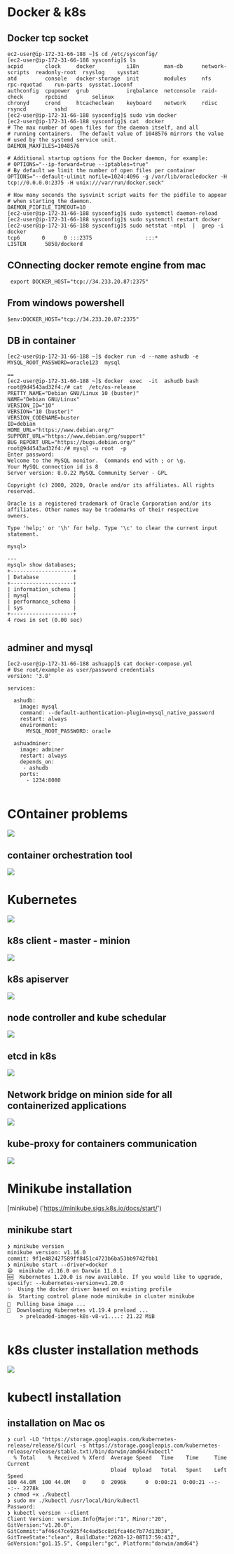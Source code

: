 # Docker & k8s

## Docker tcp socket 

```
ec2-user@ip-172-31-66-188 ~]$ cd /etc/sysconfig/
[ec2-user@ip-172-31-66-188 sysconfig]$ ls
acpid       clock     docker          i18n        man-db      network-scripts  readonly-root  rsyslog    sysstat
atd         console   docker-storage  init        modules     nfs              rpc-rquotad    run-parts  sysstat.ioconf
authconfig  cpupower  grub            irqbalance  netconsole  raid-check       rpcbind        selinux
chronyd     crond     htcacheclean    keyboard    network     rdisc            rsyncd         sshd
[ec2-user@ip-172-31-66-188 sysconfig]$ sudo vim docker
[ec2-user@ip-172-31-66-188 sysconfig]$ cat  docker
# The max number of open files for the daemon itself, and all
# running containers.  The default value of 1048576 mirrors the value
# used by the systemd service unit.
DAEMON_MAXFILES=1048576

# Additional startup options for the Docker daemon, for example:
# OPTIONS="--ip-forward=true --iptables=true"
# By default we limit the number of open files per container
OPTIONS="--default-ulimit nofile=1024:4096 -g /var/lib/oracledocker -H tcp://0.0.0.0:2375 -H unix:///var/run/docker.sock"

# How many seconds the sysvinit script waits for the pidfile to appear
# when starting the daemon.
DAEMON_PIDFILE_TIMEOUT=10
[ec2-user@ip-172-31-66-188 sysconfig]$ sudo systemctl daemon-reload 
[ec2-user@ip-172-31-66-188 sysconfig]$ sudo systemctl restart docker
[ec2-user@ip-172-31-66-188 sysconfig]$ sudo netstat -ntpl  |  grep -i docker
tcp6       0      0 :::2375                 :::*                    LISTEN      5858/dockerd 

```

## COnnecting docker remote engine from mac 

```
 export DOCKER_HOST="tcp://34.233.20.87:2375"
```

## From windows powershell

```
$env:DOCKER_HOST="tcp://34.233.20.87:2375"

```

## DB in container

```
[ec2-user@ip-172-31-66-188 ~]$ docker run -d --name ashudb -e MYSQL_ROOT_PASSWORD=oracle123  mysql 

==
[ec2-user@ip-172-31-66-188 ~]$ docker  exec  -it  ashudb bash 
root@9d4543ad32f4:/# cat  /etc/os-release 
PRETTY_NAME="Debian GNU/Linux 10 (buster)"
NAME="Debian GNU/Linux"
VERSION_ID="10"
VERSION="10 (buster)"
VERSION_CODENAME=buster
ID=debian
HOME_URL="https://www.debian.org/"
SUPPORT_URL="https://www.debian.org/support"
BUG_REPORT_URL="https://bugs.debian.org/"
root@9d4543ad32f4:/# mysql -u root  -p
Enter password: 
Welcome to the MySQL monitor.  Commands end with ; or \g.
Your MySQL connection id is 8
Server version: 8.0.22 MySQL Community Server - GPL

Copyright (c) 2000, 2020, Oracle and/or its affiliates. All rights reserved.

Oracle is a registered trademark of Oracle Corporation and/or its
affiliates. Other names may be trademarks of their respective
owners.

Type 'help;' or '\h' for help. Type '\c' to clear the current input statement.

mysql> 

---
mysql> show databases;
+--------------------+
| Database           |
+--------------------+
| information_schema |
| mysql              |
| performance_schema |
| sys                |
+--------------------+
4 rows in set (0.00 sec)


```
## adminer and mysql 

```
[ec2-user@ip-172-31-66-188 ashuapp]$ cat docker-compose.yml 
# Use root/example as user/password credentials
version: '3.8'

services:

  ashudb:
    image: mysql
    command: --default-authentication-plugin=mysql_native_password
    restart: always
    environment:
      MYSQL_ROOT_PASSWORD: oracle

  ashuadminer:
    image: adminer
    restart: always
    depends_on:
     - ashudb
    ports:
      - 1234:8080
      
 ```
 
# COntainer problems

<img src="cp.png">


## container orchestration tool

<img src="or.png">

# Kubernetes 

<img src="google.png">

## k8s client - master - minion 

<img src="k8scmm.png">

##  k8s apiserver

<img src="apiserver.png">

## node controller and kube schedular 

<img src="ncksch.png">

## etcd in k8s

<img src="etcd.png">

## Network bridge on minion side for all containerized applications

<img src="networl.png">


## kube-proxy for containers communication 

<img src="kubeproxy.png">

# Minikube installation 

[minikube] ('https://minikube.sigs.k8s.io/docs/start/')

## minikube start

```
❯ minikube version
minikube version: v1.16.0
commit: 9f1e482427589ff8451c4723b6ba53bb9742fbb1
❯ minikube start --driver=docker
😄  minikube v1.16.0 on Darwin 11.0.1
🆕  Kubernetes 1.20.0 is now available. If you would like to upgrade, specify: --kubernetes-version=v1.20.0
✨  Using the docker driver based on existing profile
👍  Starting control plane node minikube in cluster minikube
🚜  Pulling base image ...
💾  Downloading Kubernetes v1.19.4 preload ...
    > preloaded-images-k8s-v8-v1....: 21.22 MiB
    
  ```
  
# k8s cluster installation methods

<img src="k8sinstall.png">

# kubectl installation 

## installation on Mac os

```
❯ curl -LO "https://storage.googleapis.com/kubernetes-release/release/$(curl -s https://storage.googleapis.com/kubernetes-release/release/stable.txt)/bin/darwin/amd64/kubectl"
  % Total    % Received % Xferd  Average Speed   Time    Time     Time  Current
                                 Dload  Upload   Total   Spent    Left  Speed
100 44.0M  100 44.0M    0     0  2096k      0  0:00:21  0:00:21 --:--:-- 2278k
❯ chmod +x ./kubectl
❯ sudo mv ./kubectl /usr/local/bin/kubectl
Password:
❯ kubectl version --client
Client Version: version.Info{Major:"1", Minor:"20", GitVersion:"v1.20.0", GitCommit:"af46c47ce925f4c4ad5cc8d1fca46c7b77d13b38", GitTreeState:"clean", BuildDate:"2020-12-08T17:59:43Z", GoVersion:"go1.15.5", Compiler:"gc", Platform:"darwin/amd64"}


```

